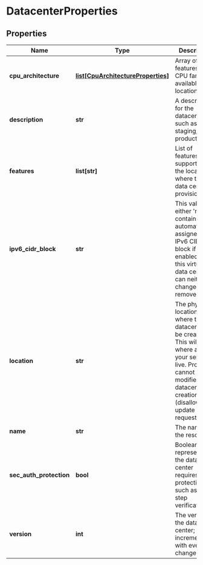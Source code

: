 # DatacenterProperties

## Properties
| Name | Type | Description | Notes |
| ------------ | ------------- | ------------- | ------------- |
| **cpu_architecture** | [**list[CpuArchitectureProperties]**](CpuArchitectureProperties.md) | Array of features and CPU families available in a location | [optional] [readonly]  |
| **description** | **str** | A description for the datacenter, such as staging, production. | [optional]  |
| **features** | **list[str]** | List of features supported by the location where this data center is provisioned. | [optional] [readonly]  |
| **ipv6_cidr_block** | **str** | This value is either &#39;null&#39; or contains an automatically-assigned /56 IPv6 CIDR block if IPv6 is enabled on this virtual data center. It can neither be changed nor removed. | [optional] [readonly]  |
| **location** | **str** | The physical location where the datacenter will be created. This will be where all of your servers live. Property cannot be modified after datacenter creation (disallowed in update requests). |  |
| **name** | **str** | The name of the  resource. | [optional]  |
| **sec_auth_protection** | **bool** | Boolean value representing if the data center requires extra protection, such as two-step verification. | [optional]  |
| **version** | **int** | The version of the data center; incremented with every change. | [optional] [readonly]  |


